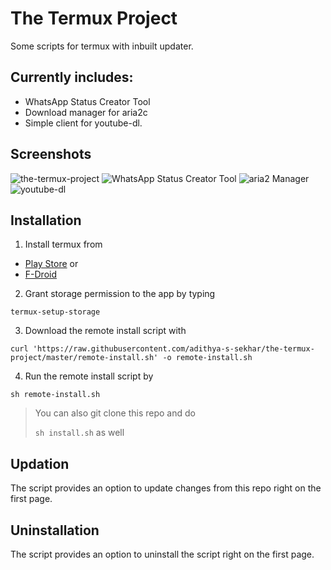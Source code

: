 # The Termux Project

Some scripts for termux with inbuilt updater.

## Currently includes:

- WhatsApp Status Creator Tool
- Download manager for aria2c
- Simple client for youtube-dl.

## Screenshots

![the-termux-project](https://github.com/adithya-s-sekhar/screenshot-repo/blob/master/the-termux-project/index.jpg?raw=true)
![WhatsApp Status Creator Tool](https://github.com/adithya-s-sekhar/screenshot-repo/blob/master/the-termux-project/wastatus.jpg?raw=true)
![aria2 Manager](https://github.com/adithya-s-sekhar/screenshot-repo/blob/master/the-termux-project/aria2.jpg?raw=true)
![youtube-dl](https://github.com/adithya-s-sekhar/screenshot-repo/blob/master/the-termux-project/yt.jpg?raw=true)

## Installation

1. Install termux from

- [Play Store](https://play.google.com/store/apps/details?id=com.termux) or
- [F-Droid](https://f-droid.org/en/packages/com.termux/)

2. Grant storage permission to the app by typing

`termux-setup-storage`

3. Download the remote install script with

`curl 'https://raw.githubusercontent.com/adithya-s-sekhar/the-termux-project/master/remote-install.sh' -o remote-install.sh`

4. Run the remote install script by

`sh remote-install.sh`

> You can also git clone this repo and do
>
> `sh install.sh` as well

## Updation

The script provides an option to update changes from this repo right on the first page.

## Uninstallation

The script provides an option to uninstall the script right on the first page.

